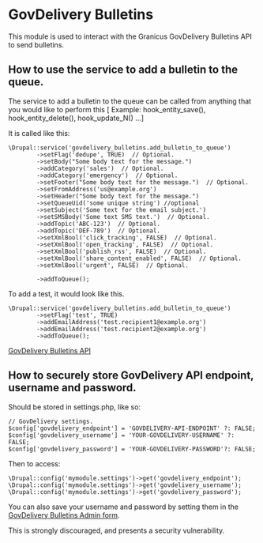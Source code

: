 # GovDelivery Bulletins

This module is used to interact with the Granicus GovDelivery Bulletins API to send bulletins.


## How to use the service to add a bulletin to the queue.
The service to add a bulletin to the queue can be called from anything that you
would like to perform this [ Example: hook_entity_save(), hook_entity_delete(),
hook_update_N() ...]

It is called like this:
```
\Drupal::service('govdelivery_bulletins.add_bulletin_to_queue')
        ->setFlag('dedupe', TRUE)  // Optional.
        ->setBody("Some body text for the message.")
        ->addCategory('sales')  // Optional.
        ->addCategory('emergency')  // Optional.
        ->setFooter("Some body text for the message.")  // Optional.
        ->setFromAddress('us@example.org')
        ->setHeader("Some body text for the message.")
        ->setQueueUid('some unique string') //optional
        ->setSubject('Some text for the email subject.')
        ->setSMSBody('Some text SMS text.')  // Optional.
        ->addTopic('ABC-123')  // Optional.
        ->addTopic('DEF-789')  // Optional.
        ->setXmlBool('click_tracking', FALSE)  // Optional.
        ->setXmlBool('open_tracking', FALSE)  // Optional.
        ->setXmlBool('publish_rss', FALSE)  // Optional.
        ->setXmlBool('share_content_enabled', FALSE)  // Optional.
        ->setXmlBool('urgent', FALSE)  // Optional.

        ->addToQueue();
```

To add a test, it would look like this.
```
\Drupal::service('govdelivery_bulletins.add_bulletin_to_queue')
        ->setFlag('test', TRUE)
        ->addEmailAddress('test.recipient1@example.org')
        ->addEmailAddress('test.recipient2@example.org')
        ->addToQueue();
```

[GovDelivery Bulletins API](https://developer.govdelivery.com/api/comm_cloud_v1/Default.htm#API/Comm%20Cloud%20V1/API_CommCloudV1_Bulletins_CreateandSendBulletin.htm)

## How to securely store GovDelivery API endpoint, username and password.

Should be stored in settings.php, like so:
```
// GovDelivery settings.
$config['govdelivery_endpoint'] = 'GOVDELIVERY-API-ENDPOINT' ?: FALSE;
$config['govdelivery_username'] = 'YOUR-GOVDELIVERY-USERNAME' ?: FALSE;
$config['govdelivery_password'] = 'YOUR-GOVDELIVERY-PASSWORD'?: FALSE;
```
Then to access:
```
\Drupal::config('mymodule.settings')->get('govdelivery_endpoint');
\Drupal::config('mymodule.settings')->get('govdelivery_username');
\Drupal::config('mymodule.settings')->get('govdelivery_password');
```
You can also save your username and password by setting them in the [GovDelivery Bulletins Admin form](/admin/config/services/govdelivery_bulletins).

This is strongly discouraged, and presents a security vulnerability.
